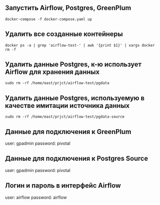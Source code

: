 ## Запустить Airflow, Postgres, GreenPlum
`docker-compose -f docker-compose.yaml up`

## Удалить все созданные контейнеры
`docker ps -a | grep 'airflow-test-' | awk '{print $1}' | xargs docker rm -f`

## Удалить данные Postgres, к-ю использует Airflow для хранения данных
`sudo rm -rf /home/east/prjct/airflow-test/pgdata`

## Удалить данные Postgres, используемую в качестве имитации источника данных
`sudo rm -rf /home/east/prjct/airflow-test/pgdata-source`

## Данные для подключения к GreenPlum
user: gpadmin
password: pivotal

## Данные для подключения к Postgres Source
user: gpadmin
password: pivotal

## Логин и пароль в интерфейс Airflow
user: airflow
password: airflow
